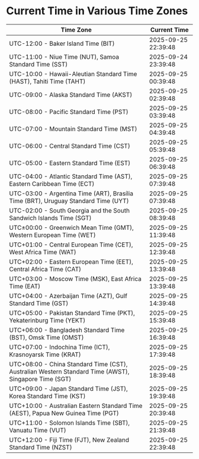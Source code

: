 # Current Time in Various Time Zones

| Time Zone | Current Time |
|-----------|--------------|
| UTC-12:00 - Baker Island Time (BIT) | 2025-09-25 22:39:48 |
| UTC-11:00 - Niue Time (NUT), Samoa Standard Time (SST) | 2025-09-24 23:39:48 |
| UTC-10:00 - Hawaii-Aleutian Standard Time (HAST), Tahiti Time (TAHT) | 2025-09-25 00:39:48 |
| UTC-09:00 - Alaska Standard Time (AKST) | 2025-09-25 02:39:48 |
| UTC-08:00 - Pacific Standard Time (PST) | 2025-09-25 03:39:48 |
| UTC-07:00 - Mountain Standard Time (MST) | 2025-09-25 04:39:48 |
| UTC-06:00 - Central Standard Time (CST) | 2025-09-25 05:39:48 |
| UTC-05:00 - Eastern Standard Time (EST) | 2025-09-25 06:39:48 |
| UTC-04:00 - Atlantic Standard Time (AST), Eastern Caribbean Time (ECT) | 2025-09-25 07:39:48 |
| UTC-03:00 - Argentina Time (ART), Brasília Time (BRT), Uruguay Standard Time (UYT) | 2025-09-25 07:39:48 |
| UTC-02:00 - South Georgia and the South Sandwich Islands Time (SGT) | 2025-09-25 08:39:48 |
| UTC±00:00 - Greenwich Mean Time (GMT), Western European Time (WET) | 2025-09-25 11:39:48 |
| UTC+01:00 - Central European Time (CET), West Africa Time (WAT) | 2025-09-25 12:39:48 |
| UTC+02:00 - Eastern European Time (EET), Central Africa Time (CAT) | 2025-09-25 13:39:48 |
| UTC+03:00 - Moscow Time (MSK), East Africa Time (EAT) | 2025-09-25 13:39:48 |
| UTC+04:00 - Azerbaijan Time (AZT), Gulf Standard Time (GST) | 2025-09-25 14:39:48 |
| UTC+05:00 - Pakistan Standard Time (PKT), Yekaterinburg Time (YEKT) | 2025-09-25 15:39:48 |
| UTC+06:00 - Bangladesh Standard Time (BST), Omsk Time (OMST) | 2025-09-25 16:39:48 |
| UTC+07:00 - Indochina Time (ICT), Krasnoyarsk Time (KRAT) | 2025-09-25 17:39:48 |
| UTC+08:00 - China Standard Time (CST), Australian Western Standard Time (AWST), Singapore Time (SGT) | 2025-09-25 18:39:48 |
| UTC+09:00 - Japan Standard Time (JST), Korea Standard Time (KST) | 2025-09-25 19:39:48 |
| UTC+10:00 - Australian Eastern Standard Time (AEST), Papua New Guinea Time (PGT) | 2025-09-25 20:39:48 |
| UTC+11:00 - Solomon Islands Time (SBT), Vanuatu Time (VUT) | 2025-09-25 21:39:48 |
| UTC+12:00 - Fiji Time (FJT), New Zealand Standard Time (NZST) | 2025-09-25 22:39:48 |
